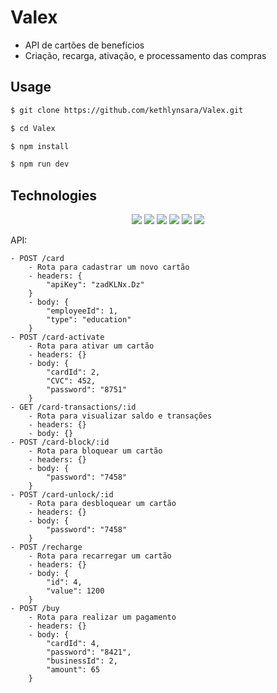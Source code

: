 # Valex
- API de cartões de benefícios
- Criação, recarga, ativação, e processamento das compras

## Usage

```bash
$ git clone https://github.com/kethlynsara/Valex.git

$ cd Valex

$ npm install

$ npm run dev
```
## Technologies

<div align="center">
	<img src="https://img.shields.io/badge/Node.js-430098?style=for-the-badge&logo=nodedotjs&logoColor=white" >
  <img src="https://img.shields.io/badge/git-000000.svg?style=for-the-badge&logo=git&logoColor=white" >
	<img src="https://img.shields.io/badge/TypeScript-316192?style=for-the-badge&logo=typescript&logoColor=323330" >
	<img src="https://img.shields.io/badge/Express.js-000000?style=for-the-badge&logo=express&logoColor=white" >
	<img src="https://img.shields.io/badge/PostgreSQL-316192?style=for-the-badge&logo=postgresql&logoColor=white" >
	<img src="https://img.shields.io/badge/Heroku-430098?style=for-the-badge&logo=heroku&logoColor=white" >
</div>

API:

```
- POST /card
    - Rota para cadastrar um novo cartão
    - headers: {
        "apiKey": "zadKLNx.Dz"
    }
    - body: {
        "employeeId": 1,
        "type": "education"
    }
- POST /card-activate
    - Rota para ativar um cartão
    - headers: {}
    - body: {
        "cardId": 2,
        "CVC": 452,
        "password": "8751"
    }
- GET /card-transactions/:id
    - Rota para visualizar saldo e transações
    - headers: {}
    - body: {}
- POST /card-block/:id 
    - Rota para bloquear um cartão
    - headers: {}
    - body: {
        "password": "7458"
    }
- POST /card-unlock/:id 
    - Rota para desbloquear um cartão
    - headers: {}
    - body: {
        "password": "7458"
    }
- POST /recharge
    - Rota para recarregar um cartão
    - headers: {}
    - body: {
        "id": 4,
        "value": 1200
    }
- POST /buy
    - Rota para realizar um pagamento
    - headers: {}
    - body: {
        "cardId": 4,
        "password": "8421",
        "businessId": 2,
        "amount": 65
    }
```
